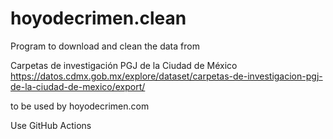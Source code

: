 # hoyodecrimen.clean

Program to download and clean the data from 

Carpetas de investigación PGJ de la Ciudad de México
https://datos.cdmx.gob.mx/explore/dataset/carpetas-de-investigacion-pgj-de-la-ciudad-de-mexico/export/

to be used by hoyodecrimen.com

Use GitHub Actions 
